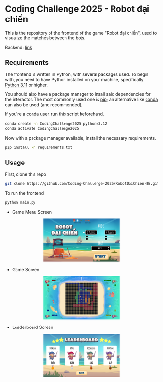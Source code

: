 # Coding Challenge 2025 - Robot đại chiến
This is the repository of the frontend of the game "Robot đại chiến", used to visualize the matches between the bots.

Backend: [link](https://github.com/Coding-Challenge-2025/RobotDaiChien-FE.git)

## Requirements

The frontend is written in Python, with several packages used. To begin with, you need to have Python installed on your machine, specifically [Python 3.11](https://www.python.org/downloads/release/python-3110/) or higher.

You should also have a package manager to insall said dependencies for the interactor. The most commonly used one is [pip](https://pip.pypa.io/en/stable/); an alternative like [conda](https://docs.conda.io/en/latest/) can also be used (and recommended).

If you're a conda user, run this script beforehand.

```bash
conda create -n CodingChallenge2025 python=3.12
conda activate CodingChallenge2025
```

Now with a package manager available, install the necessary requirements.

```bash
pip install -r requirements.txt
```

## Usage

First, clone this repo

```bash
git clone https://github.com/Coding-Challenge-2025/RobotDaiChien-BE.git
```

To run the frontend

```bash
python main.py
```

* Game Menu Screen
<div align = "center">
  <img src = "Assets/Images/Game-Demo/image1.png" style = "width: 50%;">
</div>

* Game Screen
<div align = "center">
  <img src = "Assets/Images/Game-Demo/image2.png" style = "width: 50%;">
</div>

* Leaderboard Screen
<div align = "center">
  <img src = "Assets/Images/Game-Demo/image3.png" style = "width: 50%;">
</div>